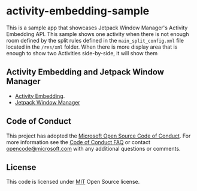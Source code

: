 # activity-embedding-sample
This is a sample app that showcases Jetpack Window Manager's Activity Embedding API.
This sample shows one activity when there is not enough room defined by the split rules defined in the `main_split_config.xml` file located in the `/res/xml` folder.
When there is more display area that is enough to show two Activities side-by-side, it will show them

## Activity Embedding and Jetpack Window Manager
- [Activity Embedding](https://developer.android.com/reference/androidx/window/layout/FoldingFeature#isSeparating()).
- [Jetpack Window Manager](https://developer.android.com/guide/topics/large-screens/make-apps-fold-aware)

## Code of Conduct
This project has adopted the [Microsoft Open Source Code of Conduct](https://opensource.microsoft.com/codeofconduct/). For more information see the [Code of Conduct FAQ](https://opensource.microsoft.com/codeofconduct/faq/) or contact [opencode@microsoft.com](mailto:opencode@microsoft.com) with any additional questions or comments.

## License
 This code is licensed under [MIT](https://mit-license.org/) Open Source license.
